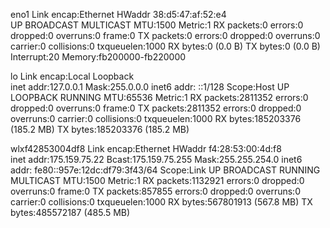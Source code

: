 eno1      Link encap:Ethernet  HWaddr 38:d5:47:af:52:e4  
          UP BROADCAST MULTICAST  MTU:1500  Metric:1
          RX packets:0 errors:0 dropped:0 overruns:0 frame:0
          TX packets:0 errors:0 dropped:0 overruns:0 carrier:0
          collisions:0 txqueuelen:1000 
          RX bytes:0 (0.0 B)  TX bytes:0 (0.0 B)
          Interrupt:20 Memory:fb200000-fb220000 

lo        Link encap:Local Loopback  
          inet addr:127.0.0.1  Mask:255.0.0.0
          inet6 addr: ::1/128 Scope:Host
          UP LOOPBACK RUNNING  MTU:65536  Metric:1
          RX packets:2811352 errors:0 dropped:0 overruns:0 frame:0
          TX packets:2811352 errors:0 dropped:0 overruns:0 carrier:0
          collisions:0 txqueuelen:1000 
          RX bytes:185203376 (185.2 MB)  TX bytes:185203376 (185.2 MB)

wlxf42853004df8 Link encap:Ethernet  HWaddr f4:28:53:00:4d:f8  
          inet addr:175.159.75.22  Bcast:175.159.75.255  Mask:255.255.254.0
          inet6 addr: fe80::957e:12dc:df79:3f43/64 Scope:Link
          UP BROADCAST RUNNING MULTICAST  MTU:1500  Metric:1
          RX packets:1132921 errors:0 dropped:0 overruns:0 frame:0
          TX packets:857855 errors:0 dropped:0 overruns:0 carrier:0
          collisions:0 txqueuelen:1000 
          RX bytes:567801913 (567.8 MB)  TX bytes:485572187 (485.5 MB)

